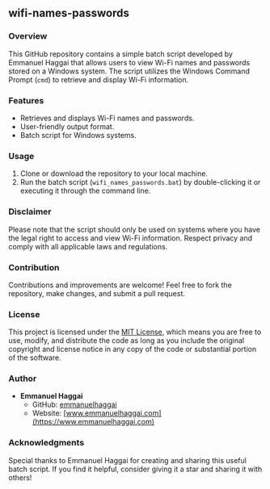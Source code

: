 ## wifi-names-passwords

### Overview
This GitHub repository contains a simple batch script developed by Emmanuel Haggai that allows users to view Wi-Fi names and passwords stored on a Windows system. The script utilizes the Windows Command Prompt (`cmd`) to retrieve and display Wi-Fi information.

### Features
- Retrieves and displays Wi-Fi names and passwords.
- User-friendly output format.
- Batch script for Windows systems.

### Usage
1. Clone or download the repository to your local machine.
2. Run the batch script (`wifi_names_passwords.bat`) by double-clicking it or executing it through the command line.

### Disclaimer
Please note that the script should only be used on systems where you have the legal right to access and view Wi-Fi information. Respect privacy and comply with all applicable laws and regulations.

### Contribution
Contributions and improvements are welcome! Feel free to fork the repository, make changes, and submit a pull request.

### License
This project is licensed under the [MIT License](LICENSE), which means you are free to use, modify, and distribute the code as long as you include the original copyright and license notice in any copy of the code or substantial portion of the software.

### Author
- **Emmanuel Haggai**
  - GitHub: [emmanuelhaggai](https://github.com/emmanuelhaggai)
  - Website: [www.emmanuelhaggai.com](https://www.emmanuelhaggai.com)

### Acknowledgments
Special thanks to Emmanuel Haggai for creating and sharing this useful batch script. If you find it helpful, consider giving it a star and sharing it with others!
